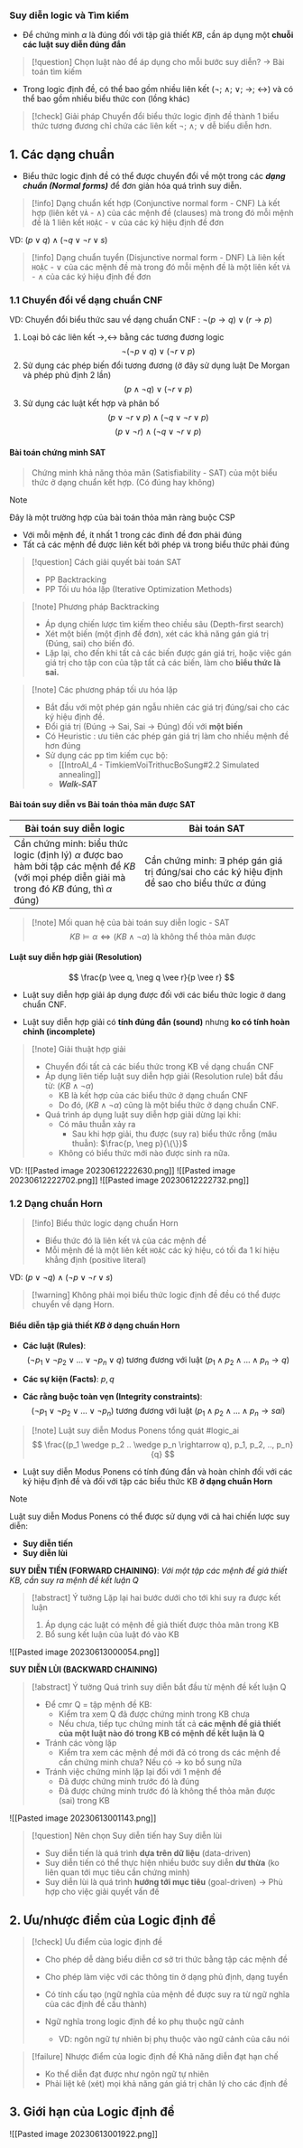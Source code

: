 ### Suy diễn logic và  Tìm kiếm
* Để chứng minh $\alpha$ là đúng đối với tập giả thiết $KB$, cần áp dụng một **chuỗi các luật suy diễn đúng đắn**

> [!question] Chọn luật nào để áp dụng cho mỗi bước suy diễn?
> -> Bài toán tìm kiếm 

* Trong logic định đề, có thể bao gồm nhiều liên kết ($\neg$; $\wedge$; $\vee$; $\rightarrow$; $\leftrightarrow$) và có thể bao gồm nhiều biểu thức con (lồng khác)

> [!check] Giải pháp
> Chuyển đổi biểu thức logic định đề thành 1 biểu thức tương đương chỉ chứa các liên kết $\neg$; $\wedge$; $\vee$ dễ biểu diễn hơn.

## 1. Các dạng chuẩn
* Biểu thức logic định đề có thể được chuyển đổi về một trong các ***dạng chuẩn (Normal forms)*** để đơn giản hóa quá trình suy diễn. 

> [!info] Dạng chuẩn kết hợp (Conjunctive normal form - CNF)
> Là kết hợp (liên kết `VÀ` - $\wedge$) của các mệnh đề (clauses) mà trong đó mỗi mệnh đề là 1 liên kết `HOẶC` - $\vee$ của các ký hiệu định đề đơn

VD: $(p \vee q) \wedge (\neg q \vee \neg r \vee s)$

> [!info] Dạng chuẩn tuyển (Disjunctive normal form - DNF)
> Là liên kết `HOẶC` - $\vee$ của các mệnh đề mà trong đó mỗi mệnh đề là một liên kết `VÀ` - $\wedge$ của các ký hiệu định đề đơn
> 

### 1.1 Chuyển đổi về dạng chuẩn CNF
VD: Chuyển đổi biểu thức sau về dạng chuẩn CNF : $\neg (p \rightarrow q) \vee (r \rightarrow p)$ 

1. Loại bỏ các liên kết $\rightarrow, \leftrightarrow$ bằng các tương đương logic
	$$
	\neg (\neg p \vee q) \vee (\neg r \vee p)
	$$
2. Sử dụng các phép biến đổi tương đương (ở đây sử dụng luật De Morgan và phép phủ định 2 lần)
	$$
	(p \wedge \neg q) \vee (\neg r \vee p)
	$$
3. Sử dụng các luật kết hợp và phân bố
	$$
	(p \vee \neg r \vee p ) \wedge (\neg q \vee \neg r \vee p)
	$$
	$$
	(p \vee \neg r ) \wedge (\neg q \vee \neg r \vee p)
	$$
#### Bài toán chứng minh SAT 
> Chứng minh khả năng thỏa mãn (Satisfiability - SAT) của một biểu thức ở dạng chuẩn kết hợp. (Có đúng hay không)

> [!Note] 
> Đây là một trường hợp của bài toán thỏa mãn ràng buộc CSP

* Với mỗi mệnh đề, ít nhất 1 trong các đinh đề đơn phải đúng
* Tất cả các mệnh đề được liên kết bởi phép `VÀ` trong biểu thức phải đúng

> [!question] Cách giải quyết bài toán SAT
> * PP Backtracking
> * PP Tối ưu hóa lặp (Iterative Optimization Methods)

> [!note] Phương pháp Backtracking
> * Áp dụng chiến lược tìm kiếm theo chiều sâu (Depth-first search)
> * Xét một biến (một định đề đơn), xét các khả năng gán giá trị (Đúng, sai) cho biến đó.
> * Lặp lại, cho đến khi tất cả các biến được gán giá trị, hoặc việc gán giá trị cho tập con của tập tất cả các biến, làm cho **biểu thức là sai.**

> [!note] Các phương pháp tối ưu hóa lặp
> * Bắt đầu với một phép gán ngẫu nhiên các giá trị đúng/sai cho các ký hiệu định đề.
> * Đổi giá trị (Đúng -> Sai, Sai -> Đúng) đối với **một biến**
> * Có Heuristic : ưu tiên các phép gán giá trị làm cho nhiều mệnh đề hơn đúng
> * Sử dụng các pp tìm kiếm cục bộ: 
> 	* [[IntroAI_4 - TimkiemVoiTrithucBoSung#2.2 Simulated annealing]]
> 	* ***Walk-SAT***

#### Bài toán suy diễn vs Bài toán thỏa mãn được SAT

|Bài toán suy diễn logic|Bài toán SAT|
|---|---|
| Cần chứng minh: biểu thức logic (định lý) $\alpha$ được bao hàm bởi tập các mệnh đề $KB$ <br> (với mọi phép diễn giải mà trong đó $KB$ đúng, thì $\alpha$ đúng) |Cần chứng minh: $\exists$ phép gán giá trị đúng/sai cho các ký hiệu định đề sao cho biểu thức $\alpha$ đúng|

> [!note] Mối quan hệ của bài toán suy diễn logic - SAT
> $$
> KB \models \alpha \Leftrightarrow (KB \wedge \neg \alpha) \text{ là không thể thỏa mãn được} 
> $$

#### Luật suy diễn hợp giải (Resolution)
$$
\frac{p \vee q, \neg q \vee r}{p \vee r}
$$

* Luật suy diễn hợp giải áp dụng được đối với các biểu thức logic ở dang chuẩn CNF.

* Luật suy diễn hợp giải có **tính đúng đắn (sound)** nhưng **ko có tính hoàn chỉnh (incomplete)**

> [!note] Giải thuật hợp giải
> * Chuyển đổi tất cả các biểu thức trong KB về dạng chuẩn CNF
> * Áp dụng liên tiếp luật suy diễn hợp giải (Resolution rule) bắt đầu từ: $(KB \wedge \neg \alpha)$ 
> 	* KB là kết hợp của các biểu thức ở dạng chuẩn CNF
> 	* Do đó, $(KB \wedge \neg \alpha)$ cũng là một biểu thức ở dạng chuẩn CNF.
> * Quá trình áp dụng luật suy diễn hợp giải dừng lại khi:
> 	* Có mâu thuẫn xảy ra
> 		* Sau khi hợp giải, thu được (suy ra) biểu thức rỗng (mâu thuẫn): $\frac{p, \neg p}{\{\}}$
> 	* Không có biểu thức mới nào được sinh ra nữa.

VD:
![[Pasted image 20230612222630.png]]
![[Pasted image 20230612222702.png]]
![[Pasted image 20230612222732.png]]

### 1.2 Dạng chuẩn Horn 
> [!info] Biểu thức logic dạng chuẩn Horn
> * Biểu thức đó là liên kết `VÀ` của các mệnh đề
> * Mỗi mệnh đề là một liên kết `HOẶC` các ký hiệu, có tối đa 1 kí hiệu khẳng định (positive literal)

VD: $(p \vee \neg q) \wedge (\neg p \vee \neg r \vee s)$ 

> [!warning] Không phải mọi biểu thức logic định đề đều có thể được chuyển về dạng Horn.

#### Biểu diễn tập giả thiết $KB$ ở dạng chuẩn Horn
* **Các luật (Rules)**: 
	$$
	(\neg p_1 \vee \neg p_2 \vee ... \vee \neg p_n \vee q) \text{ tương đương với luật } (p_1 \wedge p_2 \wedge ... \wedge p_n \rightarrow q)
	$$
* **Các sự kiện (Facts)**: $p, q$

* **Các rằng buộc toàn vẹn (Integrity constraints)**: 
	$$
	(\neg p_1 \vee \neg p_2 \vee ... \vee \neg p_n) \text{ tương đương với luật } (p_1 \wedge p_2 \wedge ... \wedge p_n \rightarrow sai)
	$$

> [!note] Luật suy diễn Modus Ponens tổng quát
> #logic_ai 
> $$
> \frac{(p_1 \wedge p_2 .. \wedge p_n \rightarrow q), p_1, p_2, .., p_n}{q}
> $$

* Luật suy diễn Modus Ponens có tính đúng đắn và hoàn chỉnh đối với các ký hiệu định đề và đối với tập các biểu thức KB **ở dạng chuẩn Horn**

> [!note] 
> Luật suy diễn Modus Ponens có thể được sử dụng với cả hai chiến lược suy diễn:
> * **Suy diễn tiến**
> * **Suy diễn lùi**

**SUY DIỄN TIẾN (FORWARD CHAINING)**: *Với một tập các mệnh đề giả thiết KB, cần suy ra mệnh đề kết luận Q*

> [!abstract] Ý tưởng
> Lặp lại hai bước dưới cho tới khi suy ra được kết luận
> 1. Áp dụng các luật có mệnh đề giả thiết được thỏa mãn trong KB
> 2. Bổ sung kết luận của luật đó vào KB

![[Pasted image 20230613000054.png]]

**SUY DIỄN LÙI (BACKWARD CHAINING)** 

> [!abstract] Ý tưởng
> Quá trình suy diễn bắt đầu từ mệnh đề kết luận Q
> * Để cmr Q = tập mệnh đề KB:
> 	* Kiểm tra xem Q đã được chứng minh trong KB chưa
> 	* Nếu chưa, tiếp tục chứng minh tất cả **các mệnh đề giả thiết của một luật nào đó trong KB có mệnh đề kết luận là Q**
> * Tránh các vòng lặp
> 	* Kiểm tra xem các mệnh đề mới đã có trong ds các mệnh đề cần chứng minh chưa? Nếu có -> ko bổ sung nữa
> * Tránh việc chứng minh lặp lại đối với 1 mệnh đề
> 	* Đã được chứng minh trước đó là đúng
> 	* Đã được chứng minh trước đó là không thể thỏa mãn được (sai) trong KB

![[Pasted image 20230613001143.png]]

> [!question] Nên chọn Suy diễn tiến hay Suy diễn lùi
> * Suy diễn tiến là quá trình **dựa trên dữ liệu** (data-driven)
> * Suy diễn tiến có thể thực hiện nhiều bước suy diễn **dư thừa** (ko liên quan tới mục tiêu cần chứng minh)
> * Suy diễn lùi là quá trình **hướng tới mục tiêu** (goal-driven)
> 	-> Phù hợp cho việc giải quyết vấn đề

## 2. Ưu/nhược điểm của Logic định đề
> [!check] Ưu điểm của logic định đề
> * Cho phép dễ dàng biểu diễn cơ sở tri thức bằng tập các mệnh đề
> 
> * Cho phép làm việc với các thông tin ở dạng phủ định, dạng tuyển
> 
> * Có tính cấu tạo (ngữ nghĩa của mệnh đề được suy ra từ ngữ nghĩa của các định đề cấu thành)
> 
> * Ngữ nghĩa trong logic định đề ko phụ thuộc ngữ cảnh
> 	* VD: ngôn ngữ tự nhiên bị phụ thuộc vào ngữ cảnh của câu nói

> [!failure] Nhược điểm của logic định đề
> Khả năng diễn đạt hạn chế
> * Ko thể diễn đạt được như ngôn ngữ tự nhiên
> * Phải liệt kê (xét) mọi khả năng gán giá trị chân lý cho các định đề

## 3. Giới hạn của Logic định đề 
![[Pasted image 20230613001922.png]]